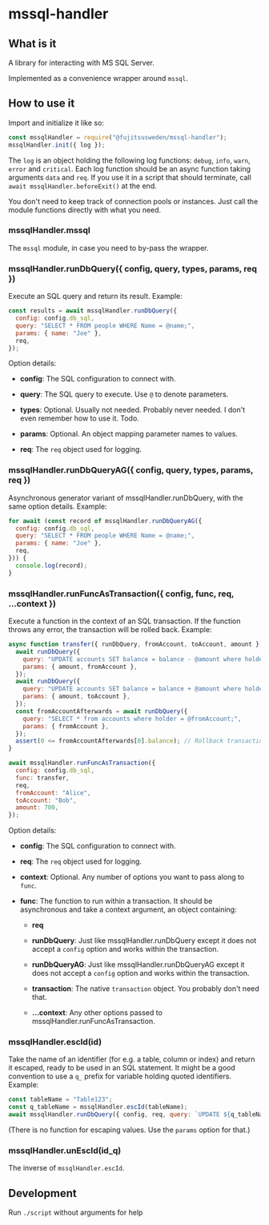 # mssql-handler

## What is it

A library for interacting with MS SQL Server.

Implemented as a convenience wrapper around `mssql`.

## How to use it

Import and initialize it like so:

```js
const mssqlHandler = require("@fujitsusweden/mssql-handler");
mssqlHandler.init({ log });
```

The `log` is an object holding the following log functions: `debug`, `info`, `warn`, `error` and `critical`.
Each log function should be an async function taking arguments `data` and `req`.
If you use it in a script that should terminate, call `await mssqlHandler.beforeExit()` at the end.

You don't need to keep track of connection pools or instances.
Just call the module functions directly with what you need.

### mssqlHandler.mssql

The `mssql` module, in case you need to by-pass the wrapper.

### mssqlHandler.runDbQuery({ config, query, types, params, req })

Execute an SQL query and return its result.
Example:

```js
const results = await mssqlHandler.runDbQuery({
  config: config.db_sql,
  query: "SELECT * FROM people WHERE Name = @name;",
  params: { name: "Joe" },
  req,
});
```

Option details:

* **config**: The SQL configuration to connect with.

* **query**: The SQL query to execute. Use `@` to denote parameters.

* **types**: Optional. Usually not needed. Probably never needed. I don't even remember how to use it. Todo.

* **params**: Optional. An object mapping parameter names to values.

* **req**: The `req` object used for logging.

### mssqlHandler.runDbQueryAG({ config, query, types, params, req })

Asynchronous generator variant of mssqlHandler.runDbQuery, with the same option details.
Example:

```js
for await (const record of mssqlHandler.runDbQueryAG({
  config: config.db_sql,
  query: "SELECT * FROM people WHERE Name = @name;",
  params: { name: "Joe" },
  req,
})) {
  console.log(record);
}
```

### mssqlHandler.runFuncAsTransaction({ config, func, req, ...context })

Execute a function in the context of an SQL transaction.
If the function throws any error, the transaction will be rolled back.
Example:

```js
async function transfer({ runDbQuery, fromAccount, toAccount, amount }) {
  await runDbQuery({
    query: "UPDATE accounts SET balance = balance - @amount where holder = @fromAccount;",
    params: { amount, fromAccount },
  });
  await runDbQuery({
    query: "UPDATE accounts SET balance = balance + @amount where holder = @toAccount;",
    params: { amount, toAccount },
  });
  const fromAccountAfterwards = await runDbQuery({
    query: "SELECT * from accounts where holder = @fromAccount;",
    params: { fromAccount },
  });
  assert(0 <= fromAccountAfterwards[0].balance); // Rollback transaction if overdrafted
}

await mssqlHandler.runFuncAsTransaction({
  config: config.db_sql,
  func: transfer,
  req,
  fromAccount: "Alice",
  toAccount: "Bob",
  amount: 700,
});
```

Option details:

* **config**: The SQL configuration to connect with.

* **req**: The `req` object used for logging.

* **context**: Optional. Any number of options you want to pass along to `func`.

* **func**: The function to run within a transaction.
  It should be asynchronous and take a context argument, an object containing:

   * **req**

   * **runDbQuery**: Just like mssqlHandler.runDbQuery except it does not accept a `config` option and works within the transaction.

   * **runDbQueryAG**: Just like mssqlHandler.runDbQueryAG except it does not accept a `config` option and works within the transaction.

   * **transaction**: The native `transaction` object. You probably don't need that.

   * **...context**: Any other options passed to mssqlHandler.runFuncAsTransaction.

### mssqlHandler.escId(id)

Take the name of an identifier (for e.g. a table, column or index) and return it escaped, ready to be used in an SQL statement.
It might be a good convention to use a `q_` prefix for variable holding quoted identifiers.
Example:

```js
const tableName = "Table123";
const q_tableName = mssqlHandler.escId(tableName);
await mssqlHandler.runDbQuery({ config, req, query: `UPDATE ${q_tableName} SET a = 0;` });
```

(There is no function for escaping values. Use the `params` option for that.)

### mssqlHandler.unEscId(id_q)

The inverse of `mssqlHandler.escId`.

## Development

Run `./script` without arguments for help
